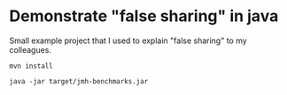 # Demonstrate "false sharing" in java 

Small example project that I used to explain "false sharing" to my colleagues.

```
mvn install
```
```
java -jar target/jmh-benchmarks.jar
```



